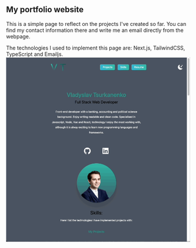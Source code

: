 ## My portfolio website

This is a simple page to reflect on the projects I've created so far.
You can find my contact information there and write me an email directly from the webpage.

The technologies I used to implement this page are: Next.js, TailwindCSS, TypeScript and Emailjs.
<img src="./public/portfoliopage.gif" width="500px"/>
